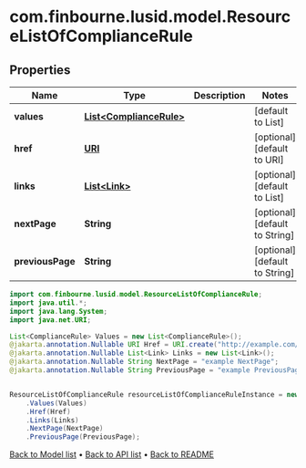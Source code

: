 # com.finbourne.lusid.model.ResourceListOfComplianceRule

## Properties

Name | Type | Description | Notes
------------ | ------------- | ------------- | -------------
**values** | [**List&lt;ComplianceRule&gt;**](ComplianceRule.md) |  | [default to List<ComplianceRule>]
**href** | [**URI**](URI.md) |  | [optional] [default to URI]
**links** | [**List&lt;Link&gt;**](Link.md) |  | [optional] [default to List<Link>]
**nextPage** | **String** |  | [optional] [default to String]
**previousPage** | **String** |  | [optional] [default to String]

```java
import com.finbourne.lusid.model.ResourceListOfComplianceRule;
import java.util.*;
import java.lang.System;
import java.net.URI;

List<ComplianceRule> Values = new List<ComplianceRule>();
@jakarta.annotation.Nullable URI Href = URI.create("http://example.com/Href");
@jakarta.annotation.Nullable List<Link> Links = new List<Link>();
@jakarta.annotation.Nullable String NextPage = "example NextPage";
@jakarta.annotation.Nullable String PreviousPage = "example PreviousPage";


ResourceListOfComplianceRule resourceListOfComplianceRuleInstance = new ResourceListOfComplianceRule()
    .Values(Values)
    .Href(Href)
    .Links(Links)
    .NextPage(NextPage)
    .PreviousPage(PreviousPage);
```


[Back to Model list](../README.md#documentation-for-models) &#8226; [Back to API list](../README.md#documentation-for-api-endpoints) &#8226; [Back to README](../README.md)
